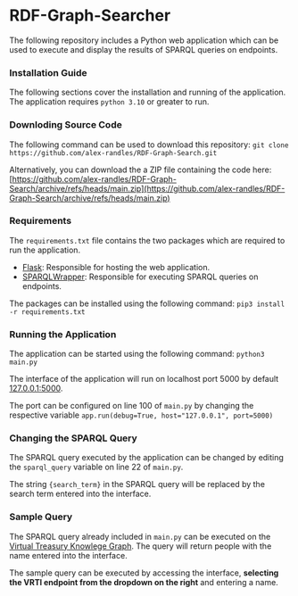 # RDF-Graph-Searcher

The following repository includes a Python web application which can be used to execute and display the results of SPARQL queries on endpoints.



### Installation Guide
The following sections cover the installation and running of the application. The application requires `python 3.10` or greater to run.
### Downloding Source Code 
The following command can be used to download this repository: `git clone https://github.com/alex-randles/RDF-Graph-Search.git`

Alternatively, you can download the a ZIP file containing the code here: [https://github.com/alex-randles/RDF-Graph-Search/archive/refs/heads/main.zip](https://github.com/alex-randles/RDF-Graph-Search/archive/refs/heads/main.zip)
### Requirements 
The `requirements.txt` file contains the two packages which are required to run the application. 
* [Flask](https://pythonbasics.org/what-is-flask-python/): Responsible for hosting the web application. 
* [SPARQLWrapper](https://rdflib.dev/sparqlwrapper/doc/1.8.5/main.html): Responsible for executing SPARQL queries on endpoints. 

The packages can be installed using the following command: `pip3 install -r requirements.txt` 
### Running the Application
The application can be started using the following command: `python3 main.py`

The interface of the application will run on localhost port 5000 by default [127.0.0.1:5000](http://127.0.0.1:5000).

The port can be configured on line 100 of `main.py` by changing the respective variable `app.run(debug=True, host="127.0.0.1", port=5000)`

### Changing the SPARQL Query
The SPARQL query executed by the application can be changed by editing the `sparql_query` variable on line 22 of `main.py`. 

The string `{search_term}` in the SPARQL query will be replaced by the search term entered into the interface.

### Sample Query 
The SPARQL query already included in `main.py` can be executed on the [Virtual Treasury Knowlege Graph](https://virtualtreasury.ie/knowledge-graph). The query will return people with the name entered into the interface. 

The sample query can be executed by accessing the interface, **selecting the VRTI endpoint from the dropdown on the right** and entering a name.